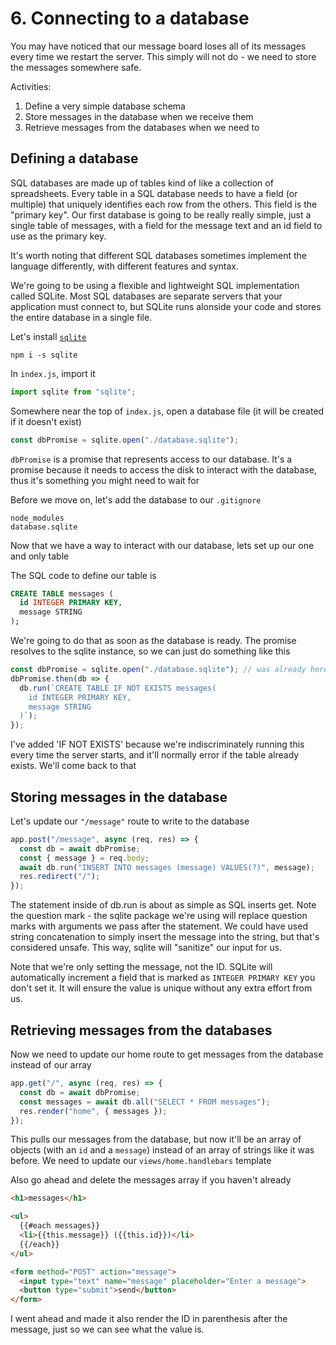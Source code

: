 # 6. Connecting to a database

You may have noticed that our message board loses all of its messages every time we restart the server.
This simply will not do - we need to store the messages somewhere safe.

Activities:

1. Define a very simple database schema
2. Store messages in the database when we receive them
3. Retrieve messages from the databases when we need to

## Defining a database

SQL databases are made up of tables kind of like a collection of spreadsheets. Every table in a SQL
database needs to have a field (or multiple) that uniquely identifies each row from the others. This
field is the "primary key". Our first database is going to be really really simple, just a single table
of messages, with a field for the message text and an id field to use as the primary key.

It's worth noting that different SQL databases sometimes implement the language differently, with
different features and syntax.

We're going to be using a flexible and lightweight SQL implementation called SQLite. Most SQL
databases are separate servers that your application must connect to, but SQLite runs alonside your
code and stores the entire database in a single file.

Let's install [`sqlite`](https://www.npmjs.com/package/sqlite)

```
npm i -s sqlite
```

In `index.js`, import it

```javascript
import sqlite from "sqlite";
```

Somewhere near the top of `index.js`, open a database file
(it will be created if it doesn't exist)

```javascript
const dbPromise = sqlite.open("./database.sqlite");
```

`dbPromise` is a promise that represents access to our database. It's a promise because it
needs to access the disk to interact with the database, thus it's something you might need
to wait for

Before we move on, let's add the database to our `.gitignore`

```
node_modules
database.sqlite
```

Now that we have a way to interact with our database, lets set up our one and only table

The SQL code to define our table is

```SQL
CREATE TABLE messages (
  id INTEGER PRIMARY KEY,
  message STRING
);
```

We're going to do that as soon as the database is ready. The promise resolves to the sqlite
instance, so we can just do something like this

```javascript
const dbPromise = sqlite.open("./database.sqlite"); // was already here
dbPromise.then(db => {
  db.run(`CREATE TABLE IF NOT EXISTS messages(
    id INTEGER PRIMARY KEY,
    message STRING
  )`);
});
```

I've added 'IF NOT EXISTS' because we're indiscriminately running this every time the server
starts, and it'll normally error if the table already exists. We'll come back to that

## Storing messages in the database

Let's update our `"/message"` route to write to the database

```javascript
app.post("/message", async (req, res) => {
  const db = await dbPromise;
  const { message } = req.body;
  await db.run("INSERT INTO messages (message) VALUES(?)", message);
  res.redirect("/");
});
```

The statement inside of db.run is about as simple as SQL inserts get. Note the question mark -
the sqlite package we're using will replace question marks with arguments we pass after the statement.
We could have used string concatenation to simply insert the message into the string, but that's
considered unsafe. This way, sqlite will "sanitize" our input for us.

Note that we're only setting the message, not the ID. SQLite will automatically increment a
field that is marked as `INTEGER PRIMARY KEY` you don't set it. It will ensure the value
is unique without any extra effort from us.

## Retrieving messages from the databases

Now we need to update our home route to get messages from the database instead of our array

```javascript
app.get("/", async (req, res) => {
  const db = await dbPromise;
  const messages = await db.all("SELECT * FROM messages");
  res.render("home", { messages });
});
```

This pulls our messages from the database, but now it'll be an array of objects (with an `id` and a `message`)
instead of an array of strings like it was before. We need to update our `views/home.handlebars` template

Also go ahead and delete the messages array if you haven't already

```HTML
<h1>messages</h1>

<ul>
  {{#each messages}}
  <li>{{this.message}} ({{this.id}})</li>
  {{/each}}
</ul>

<form method="POST" action="message">
  <input type="text" name="message" placeholder="Enter a message">
  <button type="submit">send</button>
</form>
```

I went ahead and made it also render the ID in parenthesis after the message, just so we can see
what the value is.
